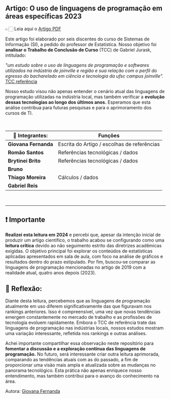 ## Artigo: O uso de linguagens de programação em áreas específicas 2023

👉🏻 Leia aqui o [Artigo PDF](https://drive.google.com/file/d/18jKvWE53PZlYxHeb9HidzDvsQpvR_NnI/view?usp=sharing)

Este artigo foi elaborado por seis discentes do curso de Sistemas de Informação (SI), a pedido do professor de Estatística. Nosso objetivo foi **analisar o Trabalho de Conclusão de Curso** (TCC) de Gabriel Jurask, intitulado:

*"um estudo sobre o uso de linguagens de programação e softwares utilizados na indústria de joinville e região e sua relação com o perfil do egresso do bacharelado em ciência e tecnologia da ufsc campus joinville".*
[TCC referência](https://repositorio.ufsc.br/handle/123456789/197462)

Nosso estudo visou não apenas entender o cenário atual das linguagens de programação utilizadas na indústria local, mas também verificar a **evolução dessas tecnologias ao longo dos últimos anos.** Esperamos que esta análise contribua para futuras pesquisas e para o aprimoramento dos cursos de TI.

<br>

<div align="center">

| **📝 Integrantes:**    | Funções                                        |
|------------------------|------------------------------------------------|
| **Giovana Fernanda**       | Escrita do Artigo / escolhas de referências    |
| **Romão Santos**           | Referências tecnológicas / dados               |
| **Brytinei Brito**         | Referências tecnológicas / dados               |
| **Bruno**                  |                                                |
| **Thiago Moreira**         | Cálculos / dados                               |
| **Gabriel Reis**           |                                                |

</div>

<br> 

---

 ## ❗ Importante

**Realizei esta leitura em 2024** e percebi que, apesar da intenção inicial de produzir um artigo científico, o trabalho acabou se configurando como uma **leitura crítica** devido ao não seguimento estrito das diretrizes acadêmicas exigidas. O objetivo principal foi explorar os conteúdos de estatísticas aplicadas apresentados em sala de aula, com foco na análise de gráficos e resultados dentro do prazo estipulado. Por fim, buscou-se comparar as linguagens de programação mencionadas no artigo de 2019 com a realidade atual, quatro anos depois (2023).

## 🧠 Reflexão:

Diante desta leitura, percebemos que as linguagens de programação atualmente em uso diferem significativamente das que figuravam nos rankings anteriores. Isso é compreensível, uma vez que novas tendências emergem constantemente no mercado de trabalho e as profissões de tecnologia evoluem rapidamente. Embora o TCC de referência trate das linguagens de programação nas indústrias locais, nossos estudos mostram uma variação interessante, refletida nos rankings e outras análises.

Achei importante compartilhar essa observação neste repositório para **fomentar a discussão e a exploração contínua das linguagens de programação.** No futuro, será interessante criar outra leitura aprimorada, comparando as tendências atuais com as do passado, a fim de proporcionar uma visão mais ampla e atualizada sobre as mudanças no panorama tecnológico. Esta prática não apenas enriquece nosso entendimento, mas também contribui para o avanço do conhecimento na área.
  
Autora: [Giovana Fernanda](https://github.com/GiovanaMerces)
